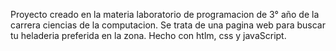 Proyecto creado en la materia laboratorio de programacion de 3° año de la carrera ciencias de la computacion. Se trata de una pagina web para buscar tu heladeria preferida en la zona.
Hecho con htlm, css y javaScript.
